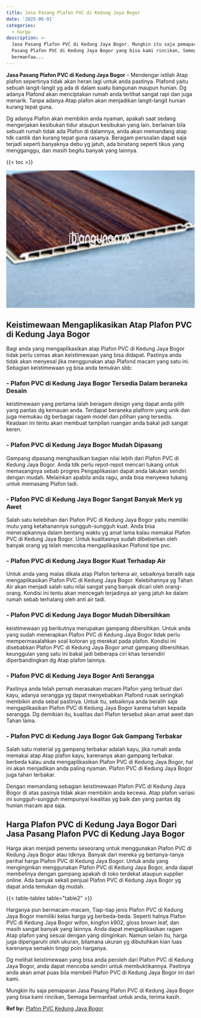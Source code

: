 ```yaml
---
title: Jasa Pasang Plafon PVC di Kedung Jaya Bogor
date: '2025-06-01'
categories:
  - harga
description: >-
  Jasa Pasang Plafon PVC di Kedung Jaya Bogor. Mungkin itu saja pemaparan Jasa
  Pasang Plafon PVC di Kedung Jaya Bogor yang bisa kami rincikan, Semoga
  bermanfaa...
---
```


**Jasa Pasang Plafon PVC di Kedung Jaya Bogor** – Mendengar istilah Atap plafon sepertinya tidak akan heran lagi untuk anda pastinya. Plafond yaitu sebuah langit-langit yg ada di dalam suatu bangunan maupun hunian. Dg adanya Plafond akan menciptakan rumah anda terlihat sangat rapi dan juga menarik. Tanpa adanya Atap plafon akan menjadikan langit-langit hunian kurang tepat guna.

Dg adanya Plafon akan membikin anda nyaman, apakah saat sedang mengerjakan kesibukan tidur ataupun kesibukan yang lain. berlainan bila sebuah rumah tidak ada Plafon di dalamnya, anda akan memandang atap tdk cantik dan kurang tepat guna rasanya. Beragam persoalan dapat saja terjadi seperti banyaknya debu yg jatuh, ada binatang seperti tikus yang mengganggu, dan masih begitu banyak yang lainnya.

{{< toc >}}

![Jasa Pasang Plafon PVC di Kedung Jaya Bogor](/images/flafond-pvc-murah03.png)

## Keistimewaan Mengaplikasikan Atap Plafon PVC di Kedung Jaya Bogor

Bagi anda yang mengaplikasikan atap Plafon PVC di Kedung Jaya Bogor tidak perlu cemas akan keistimewaan yang bisa didapat. Pastinya anda tidak akan menyesal jika menggunakan atap Plafond macam yang satu ini. Sebagian keistimewaan yg bisa anda temukan sbb:

### \- Plafon PVC di Kedung Jaya Bogor Tersedia Dalam beraneka Desain

keistimewaan yang pertama ialah beragam design yang dapat anda pilih yang pantas dg kemauan anda. Terdapat beraneka platform yang unik dan juga memukau dg berbagai ragam model dan pilihan yang tersedia. Keadaan ini tentu akan membuat tampilan ruangan anda bakal jadi sangat keren.

### \- Plafon PVC di Kedung Jaya Bogor Mudah Dipasang

Gampang dipasang menghasilkan bagian nilai lebih dari Plafon PVC di Kedung Jaya Bogor. Anda tdk perlu repot-repot mencari tukang untuk memasangnya sebab progres Pengaplikasian dapat anda lakukan sendiri dengan mudah. Melainkan apabila anda ragu, anda bisa menyewa tukang untuk memasang Plafon tadi.

### \- Plafon PVC di Kedung Jaya Bogor Sangat Banyak Merk yg Awet

Salah satu kelebihan dari Plafon PVC di Kedung Jaya Bogor yaitu memiliki mutu yang ketahanannya sungguh-sungguh kuat. Anda bisa menerapkannya dalam bentang waktu yg amat lama kalau memakai Plafon PVC di Kedung Jaya Bogor. Untuk kualitasnya sudah dibeberkan oleh banyak orang yg telah mencoba mengaplikasikan Plafond tipe pvc.

### \- Plafon PVC di Kedung Jaya Bogor Kuat Terhadap Air

Untuk anda yang malas dikala atap Plafon terkena air, sebaiknya beralih saja mengaplikasikan Plafon PVC di Kedung Jaya Bogor. Kelebihannya yg Tahan Air akan menjadi salah satu nilai sangat yang banyak dicari oleh orang-orang. Kondisi ini tentu akan mencegah terjadinya air yang jatuh ke dalam rumah sebab terhalang oleh anti air tadi.

### \- Plafon PVC di Kedung Jaya Bogor Mudah Dibersihkan

keistimewaan yg berikutnya merupakan gampang dibersihkan. Untuk anda yang sudah menerapkan Plafon PVC di Kedung Jaya Bogor tidak perlu mempermasalahkan soal kotoran yg merekat pada plafon. Kondisi ini disebabkan Plafon PVC di Kedung Jaya Bogor amat gampang dibersihkan. keunggulan yang satu ini bakal jadi beberapa ciri khas tersendiri diperbandingkan dg Atap plafon lainnya.

### \- Plafon PVC di Kedung Jaya Bogor Anti Serangga

Pastinya anda telah pernah merasakan macam Plafon yang terbuat dari kayu, adanya serangga yg dapat menyebabkan Plafond rusak seringkali membikin anda sebal pastinya. Untuk itu, sebaiknya anda beralih saja mengaplikasikan Plafon PVC di Kedung Jaya Bogor karena tahan kepada serangga. Dg demikian itu, kualitas dari Plafon tersebut akan amat awet dan Tahan lama.

### \- Plafon PVC di Kedung Jaya Bogor Gak Gampang Terbakar

Salah satu material yg gampang terbakar adalah kayu, jika rumah anda memakai atap Atap plafon kayu, karenanya akan gampang terbakar. berbeda kalau anda mengaplikasikan Plafon PVC di Kedung Jaya Bogor, hal ini akan menjadikan anda paling nyaman. Plafon PVC di Kedung Jaya Bogor juga tahan terbakar.

Dengan memandang sebagian keistimewaan Plafon PVC di Kedung Jaya Bogor di atas pasinya tidak akan membikin anda kecewa. Atap plafon variasi ini sungguh-sungguh mempunyai kwalitas yg baik dan yang pantas dg hunian macam apa saja.

## Harga Plafon PVC di Kedung Jaya Bogor Dari Jasa Pasang Plafon PVC di Kedung Jaya Bogor

Harga akan menjadi penentu seseorang untuk menggunakan Plafon PVC di Kedung Jaya Bogor atau tdknya. Banyak dari mereka yg bertanya-tanya perihal harga Plafon PVC di Kedung Jaya Bogor. Untuk anda yang menginginkan menggunakan Plafon PVC di Kedung Jaya Bogor, anda dapat membelinya dengan gampang apakah di toko terdekat ataupun supplier online. Ada banyak sekali penjual Plafon PVC di Kedung Jaya Bogor yg dapat anda temukan dg mudah.

{{< table-tables table="table2" >}}

Harganya pun bermacam-macam, Tiap-tiap jenis Plafon PVC di Kedung Jaya Bogor memiliki kelas harga yg berbeda-beda. Seperti halnya Plafon PVC di Kedung Jaya Bogor wifon, kingfon k902, gloss brown leaf, dan masih sangat banyak yang lainnya. Anda dapat mengaplikasikan ragam Atap plafon yang sesuai dengan yang diinginkan. Namun selain itu, harga juga dipengaruhi oleh ukuran, bilamana ukuran yg dibutuhkan kian luas karenanya semakin tinggi poin harganya.

Dg melihat keistimewaan yang bisa anda peroleh dari Plafon PVC di Kedung Jaya Bogor, anda dapat mencoba sendiri untuk membuktikannya. Pastinya anda akan amat puas bila membeli Plafon PVC di Kedung Jaya Bogor ini dari kami.

Mungkin itu saja pemaparan Jasa Pasang Plafon PVC di Kedung Jaya Bogor yang bisa kami rincikan, Semoga bermanfaat untuk anda, terima kasih.

**Ref by:** [Plafon PVC Kedung Jaya Bogor](https://id.wikipedia.org/wiki/Plafon)
